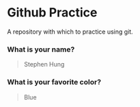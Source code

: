 # Github Practice

A repository with which to practice using git.

### What is your name?

> Stephen Hung


### What is your favorite color?

> Blue
